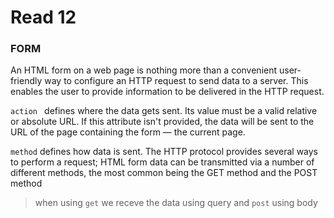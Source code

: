 # Read 12

### FORM
An HTML form on a web page is nothing more than a convenient user-friendly way to configure an HTTP request to send data to a server. This enables the user to provide information to be delivered in the HTTP request.

`action ` defines where the data gets sent. Its value must be a valid relative or absolute URL. If this attribute isn't provided, the data will be sent to the URL of the page containing the form — the current page.

`method`  defines how data is sent. The HTTP protocol provides several ways to perform a request; HTML form data can be transmitted via a number of different methods, the most common being the GET method and the POST method

> when using `get` we receve the data using query and `post` using body 

